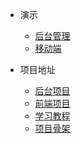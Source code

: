 * 演示
  * [后台管理](README.md)
  * [移动端](README.md)

* 项目地址
  * [后台项目](README.md)
  * [前端项目](README.md)
  * [学习教程](README.md)
  * [项目骨架](README.md)
